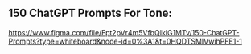 ## 150 ChatGPT Prompts For Tone:

https://www.figma.com/file/Fpt2pVr4m5VfbQIklG1MTv/150-ChatGPT-Prompts?type=whiteboard&node-id=0%3A1&t=0HQDTSMIVwihPFE1-1
